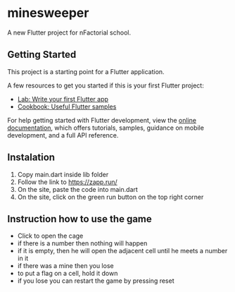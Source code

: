 # minesweeper

A new Flutter project for nFactorial school.

## Getting Started

This project is a starting point for a Flutter application.

A few resources to get you started if this is your first Flutter project:

- [Lab: Write your first Flutter app](https://docs.flutter.dev/get-started/codelab)
- [Cookbook: Useful Flutter samples](https://docs.flutter.dev/cookbook)

For help getting started with Flutter development, view the
[online documentation](https://docs.flutter.dev/), which offers tutorials,
samples, guidance on mobile development, and a full API reference.

## Instalation
1. Copy main.dart inside lib folder
2. Follow the link to https://zapp.run/
3. On the site, paste the code into main.dart
4. On the site, click on the green run button on the top right corner

## Instruction how to use the game
- Click to open the cage
- if there is a number then nothing will happen
- if it is empty, then he will open the adjacent cell until he meets a number in it
- if there was a mine then you lose
- to put a flag on a cell, hold it down
- if you lose you can restart the game by pressing reset
